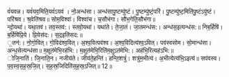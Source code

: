 

  
वं॑यवन्न। यवं॑यव॒मिति॒यवं॑ऽयवं । नो॒अन्ध॑सा। अन्ध॑सापु॒ष्टम्पु॑ष्टं। पु॒ष्टम्पु॑ष्टं॒परि॑। पु॒ष्टम्पु॑ष्ट॒मिति॑पु॒ष्टंऽपु॑ष्टं। परि॑श्रव। श्र॒वेति॑श्रव॥ सोम॒विश्वा॑। विश्वा॑च। च॒सौभ॑गा। सौभ॒गेति॒सौभ॑गा॥  
न्दो॒यथा॑। यथा॒तव॑। तव॒स्तव॑:। स्तवो॒यथा॑। यथा॑ते। ते॒जा॒तं। जा॒तमन्ध॑स:। अन्ध॑स॒इत्यन्ध॑स:॥ निब॒र्हिषि॑। ब॒र्हिषि॑प्रि॒ये। प्रि॒येस॑द:। स॒द॒इति॑सद:॥  
॒तन॑:। नो॒गो॒वित्। गो॒विद॑श्व॒वित्। अ॒श्व॒वित्पव॑श्व। अ॒श्व॒विदित्य॑श्व॒ऽवित्। पव॑स्वसोम। सो॒मान्ध॑सा। अन्ध॒सेत्यन्ध॑सा॥ म॒क्षूत॑मेभि॒रह॑भि:। म॒क्षुत॑मेभि॒रिति॑म॒क्षुऽत॑मेभि:। अह॑भि॒रित्यह॑ऽभि:॥  
ोजि॒नाति॑। जि॒नाति॒न। नजीय॑ते। जीय॑ते॒हन्ति॑। हन्ति॒शत्रुं॑। शत्रु॑म॒भीत्य॑। अ॒भीत्येत्य॑भि॒ऽइत्य॑॥ सप॑वस्व। प॒व॒स्व॒स॒ह॒स्र॒जि॒त्। स॒ह॒स्र॒जिदिति॑स॒ह॒स्र॒ऽजित्॥ 12॥  
